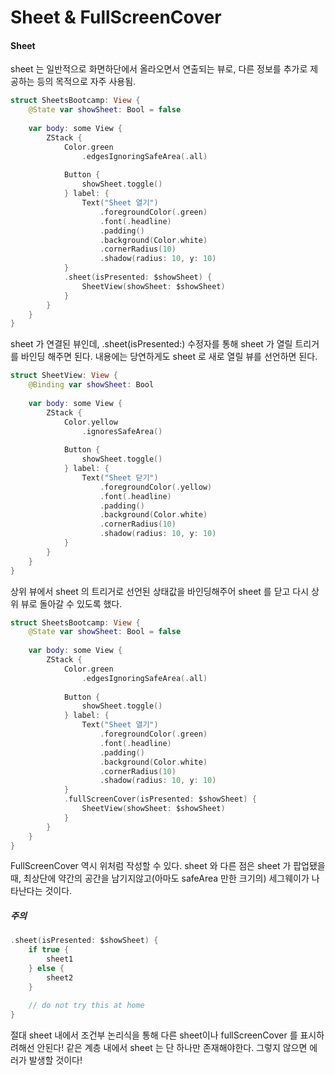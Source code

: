 #  Sheet & FullScreenCover

#### Sheet
sheet 는 일반적으로 화면하단에서 올라오면서 연출되는 뷰로, 다른 정보를 추가로 제공하는 등의 목적으로 자주 사용됨.

<!-- SheetsBootcamp -->
```Swift
struct SheetsBootcamp: View {
    @State var showSheet: Bool = false
    
    var body: some View {
        ZStack {
            Color.green
                .edgesIgnoringSafeArea(.all)
            
            Button {
                showSheet.toggle()
            } label: {
                Text("Sheet 열기")
                    .foregroundColor(.green)
                    .font(.headline)
                    .padding()
                    .background(Color.white)
                    .cornerRadius(10)
                    .shadow(radius: 10, y: 10)
            }
            .sheet(isPresented: $showSheet) {
                SheetView(showSheet: $showSheet)
            }
        }
    }
}
```
sheet 가 연결된 뷰인데, .sheet(isPresented:) 수정자를 통해 sheet 가 열릴 트리거를 바인딩 해주면 된다.
내용에는 당연하게도 sheet 로 새로 열릴 뷰를 선언하면 된다.

<!-- SheetView -->
```Swift
struct SheetView: View {
    @Binding var showSheet: Bool
    
    var body: some View {
        ZStack {
            Color.yellow
                .ignoresSafeArea()
            
            Button {
                showSheet.toggle()
            } label: {
                Text("Sheet 닫기")
                    .foregroundColor(.yellow)
                    .font(.headline)
                    .padding()
                    .background(Color.white)
                    .cornerRadius(10)
                    .shadow(radius: 10, y: 10)
            }
        }
    }
}
```
상위 뷰에서 sheet 의 트리거로 선언된 상태값을 바인딩해주어 sheet 를 닫고 다시 상위 뷰로 돌아갈 수 있도록 했다.

```Swift
struct SheetsBootcamp: View {
    @State var showSheet: Bool = false
    
    var body: some View {
        ZStack {
            Color.green
                .edgesIgnoringSafeArea(.all)
            
            Button {
                showSheet.toggle()
            } label: {
                Text("Sheet 열기")
                    .foregroundColor(.green)
                    .font(.headline)
                    .padding()
                    .background(Color.white)
                    .cornerRadius(10)
                    .shadow(radius: 10, y: 10)
            }
            .fullScreenCover(isPresented: $showSheet) {
                SheetView(showSheet: $showSheet)
            }
        }
    }
}
```
FullScreenCover 역시 위처럼 작성할 수 있다. 
sheet 와 다른 점은 sheet 가 팝업됐을 때, 최상단에 약간의 공간을 남기지않고(아마도 safeArea 만한 크기의) 세그웨이가 나타난다는 것이다.

##### 주의
```Swift
.sheet(isPresented: $showSheet) {
    if true {
        sheet1
    } else {
        sheet2
    }
    
    // do not try this at home
}
```
절대 sheet 내에서 조건부 논리식을 통해 다른 sheet이나 fullScreenCover 를 표시하려해선 안된다!
같은 계층 내에서 sheet 는 단 하나만 존재해야한다.
그렇지 않으면 에러가 발생할 것이다!
